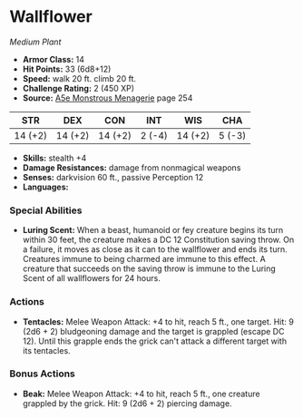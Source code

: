# Wallflower

*Medium* *Plant*

- **Armor Class:** 14
- **Hit Points:** 33 (6d8+12)
- **Speed:** walk 20 ft. climb 20 ft.
- **Challenge Rating:** 2 (450 XP)
- **Source:** [A5e Monstrous Menagerie](https://enpublishingrpg.com/products/level-up-monstrous-menagerie-a5e) page 254

| STR | DEX | CON | INT | WIS | CHA |
| --- | --- | --- | --- | --- | --- |
| 14 (+2) | 14 (+2) | 14 (+2) | 2 (-4) | 14 (+2) | 5 (-3) |

- **Skills:** stealth +4
- **Damage Resistances:** damage from nonmagical weapons
- **Senses:** darkvision 60 ft., passive Perception 12
- **Languages:** 

### Special Abilities

- **Luring Scent:** When a beast, humanoid or fey creature begins its turn within 30 feet, the creature makes a DC 12 Constitution saving throw. On a failure, it moves as close as it can to the wallflower and ends its turn. Creatures immune to being charmed are immune to this effect. A creature that succeeds on the saving throw is immune to the Luring Scent of all wallflowers for 24 hours.

### Actions

- **Tentacles:** Melee Weapon Attack: +4 to hit, reach 5 ft., one target. Hit: 9 (2d6 + 2) bludgeoning damage  and the target is grappled (escape DC 12). Until this grapple ends  the grick can't attack a different target with its tentacles.

### Bonus Actions

- **Beak:** Melee Weapon Attack: +4 to hit, reach 5 ft., one creature grappled by the grick. Hit: 9 (2d6 + 2) piercing damage.


